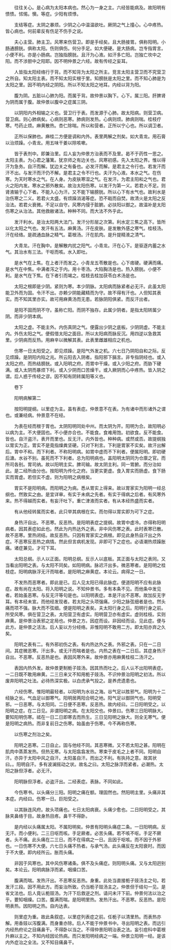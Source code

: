 <!-- { "loadSidebar": true } -->
　　往往关心。是心病为太阳本病也。然心为一身之主。六经皆能病及。故阳明有愦愦。怵惕。懊。等症。少阳有烦悸。

　　支结等症。太阴之暴烦。少阴之心中温温欲吐。厥阴之气上撞心。心中疼热。皆心病也。何前辈反有伤足不伤手之说。

　　夫心主营。肺主卫。风寒来伤营卫。即是手经矣。且大肠接胃。俱称阳明。小肠通膀胱。俱称太阳。伤则俱伤。何分手足。如大便硬。是大肠病。岂专指胃言。小便不利。亦是小肠病。岂独指膀胱。且汗为心液。如汗多亡阳。岂独亡坎中之阳。而不涉胆中之阳耶。因不明仲景之六经。故有传经之妄耳。

　　人皆指太阳经络行于背。而不知背为太阳之所主。竞言太阳主营卫而不究营卫之所自。知太阳主表。而不知太阳实根于里。知膀胱是太阳之里。而不知心肺是为太阳之里。因不明内经之阴阳。所以不知太阳之地耳。内经以背为阳。

　　腹为阴。五脏以心肺为阳。而属于背。故仲景以胸下。心下。属三阳。肝脾肾为阴而属于腹。故仲景以腹中之症属三阴。

　　以阴阳内外相输之义也。营卫行于表。而发源于心肺。故太阳病。则营卫病。营卫病。则心肺病矣。心病则恶寒。肺病则发热。心病则烦。肺病则喘。桂枝疗寒。芍药止烦。麻黄散热。杏仁除喘。所以和营者。正所以宁心也。所以调卫者。

　　正所以保肺也。麻桂二方便是调和内外。表里两解之剂矣。如大青龙。用石膏以治烦躁。小青龙。用五味干姜以除咳嗽。

　　皆于表剂中。即兼治里。后人妄为仲景方治表而不及里。曷不于药性一思之。太阳主表。为心君之藩篱。犹京师之有边关也。风寒初感。先入太阳之界。惟以得汗为急务。自汗而解。犹边关之有备也。必发汗而解。是君主之令行也。若发汗而汗不出。与发汗而汗仍不解。是君主之令不行也。夫汗为心液。本水之气。在伤寒。为天时寒水之气。在人身。为皮肤寒湿之气。在发汗。为君主阳和之气也。君火之阳内发。寒水之邪外散矣。故治太阳伤寒。以发汗为第一义。若君火不足。则肾液输于心下者。不能入心为汗。又不能下输膀胱。所以心下有水气也。故利水是治伤寒之二义。若君火太盛。有烦躁消渴等症。恐不戢而自焚。故清火是太阳之反治法。若君火衰微。不足以自守。风寒内侵于脏腑。必扶阳以御之。故温补是太阳伤寒之从治法。其他救敝诸法。种种不同。而大法不外乎此。

　　发汗利水。是治太阳两大法门。发汗分形层之次第。利水定三焦之高下。皆所以化太阳之气也。发汗有五法。麻黄汤。汗在皮肤。是发散外感之寒气。桂枝汤。汗在经络。是疏通血脉之精气。葛根汤。汗在肌肉。是升提精液之清气。

　　大青龙。汗在胸中。是解散内扰之阳气。小青龙。汗在心下。是驱逐内蓄之水气。其治水有三法。干呕而咳。水入即吐。

　　是水气在上焦。在上者汗而发之。小青龙五苓散是也。心下痞硬。硬满而痛。是水气在中焦。中满者泻之于内。用十枣汤。大陷胸汤是也。热入膀胱。小便不利。是水气在下焦。在下者引而竭之。桂枝去桂加茯苓白术汤是也。

　　太阳之根即是少阴。紧则为寒。本少阴脉。太阳病而脉紧者必无汗。此虽太阳能卫外而为固。令汗不出。亦赖少阴能藏精而为守。故不得有汗也。人但知其表实。而不知其里亦实。故可用麻黄汤而无患。若脉阴阳俱紧。而反汗出者。

　　是阳不固而阴不守。虽称亡阳。而阴不独存。此属少阴者。是指太阳转属少阴。而非少阴本病。

　　太阳之虚。不能主外。内伤真阴之气。便露出少阴之底板。少阴阴虚。不能主内。外伤太阳之气。便假借太阳之面目。所以太阳病而脉反沉。用四逆以急救其里。少阴病而反热。用麻辛以微解其表。此表里雌雄相应之机也。

　　伤寒一日太阳受之。即见烦躁。是阳气外发之机。六七日乃阴阳自和之际。反见烦躁。是阴阳内陷之兆。所云阳去入阴者。指阳邪下膈言。非专指阴经也。或入太阳之府。而热结膀胱。或入阳明之府。而胃中干燥。或入少阳之府。而胁下硬满。或入太阴而暴烦下利。或入少阴而口苦燥干。或入厥阴而心中疼热。皆入阴之谓。后人惑于传经之谬。因不知有阴转属阳等义也。

　　卷下

　　阳明病解第二

　　按阳明提纲。以里症为主。虽有表症。仲景意不在表。为有诸中而形诸外之谓也。或兼经病。仲景意不在经。

　　为表在经而根于胃也。太阴阳明同处中州。而太阴为开。阳明为合。故阳明必以病为主。不大便固也。不小便亦合也。不能食。食难用饱。初欲食。反不能食。皆也。自汗盗汗。表开而里也。反无汗。内外皆也。种种病。或然或否。故提纲独以胃实为正。胃实不是竟指燥粪坚硬。只对下利言。下利是胃家不实矣。故汗出解后。胃中不和。而下利者。不称阳明病。如胃中虚而不下利者。便属阳明。即初硬后溏。水谷不别。虽死而不下利者。总为阳明病也。盖阳明太阴同为仓廪之官。而所司各别。胃司纳。故以阳明主实。脾司输。故太阴主利。同一胃腑。而分治如此。是二经所由分也。按阳明为传化之府。当更实更虚。食入胃实而肠虚。食下肠实而胃虚。若但实不虚。则为阳明之病根矣。

　　胃实不是阳明病。而阳明之为病。悉从胃实上得来。故以胃家实为阳明一经总纲也。然致实之由。是宜详审。有实于未病之先者。有实于得病之后者。有风寒外来。热不得越而实者。有妄汗吐下。重亡津液而实者。有从本经热盛而实者。

　　有从他经转属而实者。此只举其病根在实。而勿得以胃实即为可下之症。

　　身热汗自出。不恶寒。反恶热。是阳明表症之提纲。故胃中虚冷。亦得称阳明病者。因其表症如此也。然此为内热达外之表。非中风伤寒之表。此时表寒已散。故不恶寒。里热闭结。故反恶热。只因有胃家实之病根。即见此身热自汗出之外症。不恶寒反恶热之病情。然此但言病机发现。非即可下之症也。必语潮热烦躁胀痛。诸症兼见。才可下耳。

　　太阳总纲。示人以正面。阳明总纲。反示人以底板。其正面与太阳之表同。又当看出阳明之表。与太阳不同矣。如阳明病。脉迟汗出多。微恶寒者。是阳明之桂枝症。阳明病脉浮无汗而喘者。是阳明之麻黄症。本论云。病得之一日。

　　不发热而恶寒者。即此是已。后人见太阳已得此脉症。便道阳明不应有此脉症。故有尚在太阳。将入阳明之说。不知仲景书。多有本条不见。而他条中发见者。若始虽恶寒。与反无汗等句是也。以阳明表症。本是汗出不恶寒。故加反无字耳。有本经未宣。而他经发现者。若太阳之头项强痛。少阳之脉弦细者是也。然头痛而项不强。脉大而不弦细。便是阳明之表矣。夫太阳行身之后。阳明行身之前。所受风寒。俱在营卫之表。太阳营卫有虚实。阳明营卫亦有虚实。虚则桂枝。实则麻黄。是仲景治表邪之定局也。仲景之方。因症而设。非因经而设。见此症。便与此方。是仲景之活法。后人妄以方分经络。非惟阳明不敢用二方。即太阳亦弃之久矣。

　　阳明之表有二。有外邪初伤之表。有内热达外之表。外邪之表。只在一二日间。其症微恶寒。汗出多。或无汗而喘者是也。内热之表在一二日后。其症身热汗自出。不恶寒。反恶热是也。表因风寒外来。故仲景亦用麻黄桂枝二汤汗之。

　　表因内热外发。故仲景更制栀子豉汤。因其热而吐之。后人认不出阳明表症。一二日既不敢用麻黄。二三日来又不知用栀子豉汤。不识仲景治阳明之初法。所以废弃阳明之吐法。必待热深实极。以白虎承气投之。是养虎遗患也。

　　六经伤寒。惟阳明最轻者。以阳明为水谷之海。谷气足以胜邪气。阳明为十二经脉之长。气血足以御寒气。阳明居两阳合明之地。阳气足以御阴气也。阳明受邪。一日恶寒。与太阳同。二日便不恶寒。反恶热。故内经曰。二日阳明受之。以阳明之症。在二日见。非谓阳明之病。在太阳交也。仲景曰。伤寒三日阳明脉大。要知阳明伤寒。祗在一日二日即寒去而热生。三日见阳明之脉大。则全无寒气。便是阳明之病热。而非复前日之伤寒。始虽由于伤寒。今不再称伤寒。

　　以伤寒之剂治之矣。

　　阳明之恶寒。二日自止。固与他经不同。其恶寒微。又不若太阳之甚。阳明在肌肉中蒸蒸发热。但热无寒。与太阳翕翕发热。寒束于皮毛之上者不同。阳明自汗。亦异于太阳中风之自汗。太阳虽自汗。而出之不利。有执持之意。故其状曰。。阳明自汗。多有波澜摇动之状。故名之曰。太阳之脉浮而紧者。必潮热。太阳之脉但浮者。必无汗。

　　阳明脉但浮者。必盗汗出。二经表症。表脉。不同如此。

　　今伤寒书。以头痛分三阳。阳明之痛在额。理固然也。然阳明主里。头痛非其本症。内经曰。伤寒一日。巨阳受之。

　　以其脉连风府。故头项痛也。七日太阳病衰。头痛少愈也。二日阳明受之。其脉夹鼻络于目。故身热目疼。鼻干不得卧。

　　是内经以头痛属太阳。不属阳明矣。仲景有阳明头痛症二条。一日阳明病。反无汗。而小便利。二三日呕而咳。手足厥者。必苦头痛。若不咳不呕。手足不厥者。头不痛。此头痛在二三日。而不在得病之一日。且因于呕咳。而不因于外邪也。一日伤寒不大便。六七日头痛不热者。与承气汤。此头痛反在太阳衰时。而因于不大便。即内经所云。胀而头痛。

　　非因于风寒也。其中风伤寒诸条。俱不及头痛症。则阳明头痛。又与太阳迥别矣。本论云。阳明病脉浮而紧。咽燥口苦。

　　腹满而喘。发热汗出。不恶寒反恶热。身重。此处当直接栀子豉汤主之句。若发汗三段。因不用此方。而妄治所致。仍当栀子豉汤主之。仲景但于结句一见。是省文法也。后人竟认栀豉汤。为汗下后救逆之剂。请问未汗下前。仲景何法以治之乎。要知咽燥。口苦。腹满而喘。是阳明里热。发热汗出。不恶寒。反恶热。是阳明表热。因阳明之热。自内达表。

　　则里症为重。故此条叙症。以里症列表症之前。任栀子以清里热。而表热亦解。用香豉以泻腹满。而身重亦除。后人不能于仲景书中。寻出阳明之表。而远引内经热府论之目痛鼻干。不得卧以当之。不得仲景阳明治表之法。妄引痘科中葛根升麻以主之。不知内经因论热病。而只发阳明经病之一端。仲景立阳明一经。是该内外症治之全法。又不知目痛鼻干。

